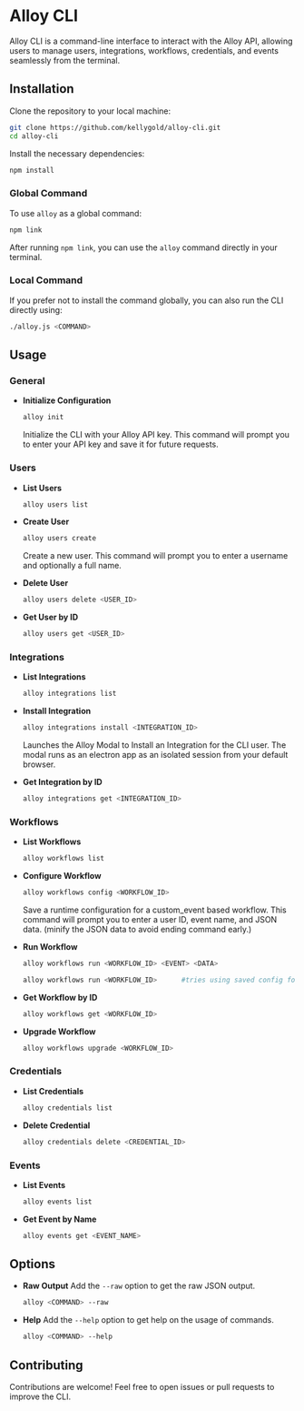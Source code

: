 # Alloy CLI

Alloy CLI is a command-line interface to interact with the Alloy API, allowing users to manage users, integrations, workflows, credentials, and events seamlessly from the terminal.

## Installation

Clone the repository to your local machine:

```bash
git clone https://github.com/kellygold/alloy-cli.git
cd alloy-cli
```

Install the necessary dependencies:

```bash
npm install
```

### Global Command

To use `alloy` as a global command:

```bash
npm link
```

After running `npm link`, you can use the `alloy` command directly in your terminal.

### Local Command

If you prefer not to install the command globally, you can also run the CLI directly using:

```bash
./alloy.js <COMMAND>
```

## Usage

### General

- **Initialize Configuration**
  ```bash
  alloy init
  ```
  Initialize the CLI with your Alloy API key. This command will prompt you to enter your API key and save it for future requests.

### Users

- **List Users**
  ```bash
  alloy users list
  ```

- **Create User**
  ```bash
  alloy users create
  ```
  Create a new user. This command will prompt you to enter a username and optionally a full name.

- **Delete User**
  ```bash
  alloy users delete <USER_ID>
  ```

- **Get User by ID**
  ```bash
  alloy users get <USER_ID>
  ```

### Integrations

- **List Integrations**
  ```bash
  alloy integrations list
  ```

- **Install Integration**
  ```bash
  alloy integrations install <INTEGRATION_ID>
  ```
  Launches the Alloy Modal to Install an Integration for the CLI user. The modal runs as an electron app as an isolated session from your default browser.

- **Get Integration by ID**
  ```bash
  alloy integrations get <INTEGRATION_ID>
  ```

### Workflows

- **List Workflows**
  ```bash
  alloy workflows list
  ```

- **Configure Workflow**
  ```bash
  alloy workflows config <WORKFLOW_ID>
  ```
  Save a runtime configuration for a custom_event based workflow. This command will prompt you to enter a user ID, event name, and JSON data. (minify the JSON data to avoid ending command early.)

- **Run Workflow**
  ```bash
  alloy workflows run <WORKFLOW_ID> <EVENT> <DATA>
  ```
  ```bash
  alloy workflows run <WORKFLOW_ID>      #tries using saved config for workflowID from `workflows config`
  ```

- **Get Workflow by ID**
  ```bash
  alloy workflows get <WORKFLOW_ID>
  ```

- **Upgrade Workflow**
  ```bash
  alloy workflows upgrade <WORKFLOW_ID>
  ```

### Credentials

- **List Credentials**
  ```bash
  alloy credentials list
  ```

- **Delete Credential**
  ```bash
  alloy credentials delete <CREDENTIAL_ID>
  ```

### Events

- **List Events**
  ```bash
  alloy events list
  ```

- **Get Event by Name**
  ```bash
  alloy events get <EVENT_NAME>
  ```

## Options

- **Raw Output**
  Add the `--raw` option to get the raw JSON output.
  ```bash
  alloy <COMMAND> --raw
  ```

- **Help**
  Add the `--help` option to get help on the usage of commands.
  ```bash
  alloy <COMMAND> --help
  ```

## Contributing

Contributions are welcome! Feel free to open issues or pull requests to improve the CLI.
